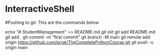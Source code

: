# InterractiveShell


#Pushing to git: This are the commands below

echo "# StudentManagement" >> README.md
git init
git add README.md
git add . 
git commit -m "first commit"
git branch -M main
git remote add origin https://github.com/prrat/TheCompletePythonCourse.git
git push -u origin main
